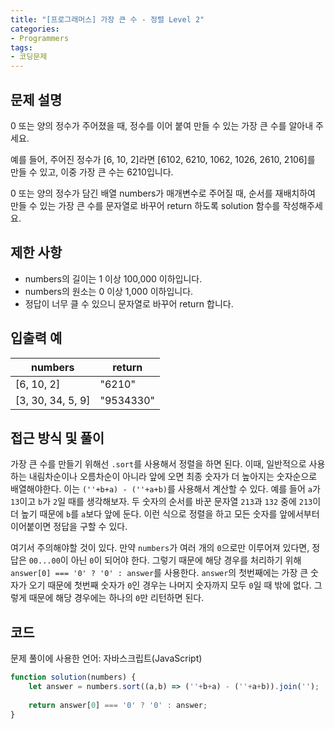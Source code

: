 ```yaml
---
title: "[프로그래머스] 가장 큰 수 - 정렬 Level 2"
categories:
- Programmers
tags:
- 코딩문제
---
```


## 문제 설명

0 또는 양의 정수가 주어졌을 때, 정수를 이어 붙여 만들 수 있는 가장 큰 수를 알아내 주세요.

예를 들어, 주어진 정수가 [6, 10, 2]라면 [6102, 6210, 1062, 1026, 2610, 2106]를 만들 수 있고, 이중 가장 큰 수는 6210입니다.

0 또는 양의 정수가 담긴 배열 numbers가 매개변수로 주어질 때, 순서를 재배치하여 만들 수 있는 가장 큰 수를 문자열로 바꾸어 return 하도록 solution 함수를 작성해주세요.

## 제한 사항

* numbers의 길이는 1 이상 100,000 이하입니다.
* numbers의 원소는 0 이상 1,000 이하입니다.
* 정답이 너무 클 수 있으니 문자열로 바꾸어 return 합니다.

## 입출력 예

| numbers           	| return    	|
|-------------------	|-----------	|
| [6, 10, 2]        	| "6210"    	|
| [3, 30, 34, 5, 9] 	| "9534330" 	|

## 접근 방식 및 풀이

가장 큰 수를 만들기 위해선 `.sort`를 사용해서 정렬을 하면 된다. 이때, 일반적으로 사용하는 내림차순이나 오름차순이 아니라 앞에 오면 최종 숫자가 더 높아지는 숫자순으로 배열해야한다. 이는 `(''+b+a) - (''+a+b)`를 사용해서 계산할 수 있다. 예를 들어 `a`가 `13`이고 `b`가 `2`일 때를 생각해보자. 두 숫자의 순서를 바꾼 문자열 `213`과 `132` 중에 `213`이 더 높기 때문에 `b`를 `a`보다 앞에 둔다. 이런 식으로 정렬을 하고 모든 숫자를 앞에서부터 이어붙이면 정답을 구할 수 있다.

여기서 주의해야할 것이 있다. 만약 `numbers`가 여러 개의 `0`으로만 이루어져 있다면, 정답은 `00...00`이 아닌 `0`이 되어야 한다. 그렇기 때문에 해당 경우를 처리하기 위해 `answer[0] === '0' ? '0' : answer`를 사용한다. `answer`의 첫번째에는 가장 큰 숫자가 오기 때문에 첫번째 숫자가 `0`인 경우는 나머지 숫자까지 모두 `0`일 때 밖에 없다. 그렇게 때문에 해당 경우에는 하나의 `0`만 리턴하면 된다.

## 코드

문제 풀이에 사용한 언어: 자바스크립트(JavaScript)

``` javascript
function solution(numbers) {
    let answer = numbers.sort((a,b) => (''+b+a) - (''+a+b)).join('');
    
    return answer[0] === '0' ? '0' : answer;
}
```
